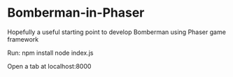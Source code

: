 # Bomberman-in-Phaser
Hopefully a useful starting point to develop Bomberman using Phaser game framework

Run: npm install
     node index.js
     
Open a tab at localhost:8000
